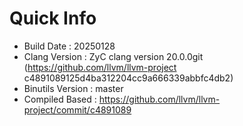 # Quick Info
* Build Date : 20250128
* Clang Version : ZyC clang version 20.0.0git (https://github.com/llvm/llvm-project c4891089125d4ba312204cc9a666339abbfc4db2)
* Binutils Version : master
* Compiled Based : https://github.com/llvm/llvm-project/commit/c4891089

